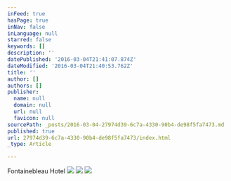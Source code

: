```yaml
---
inFeed: true
hasPage: true
inNav: false
inLanguage: null
starred: false
keywords: []
description: ''
datePublished: '2016-03-04T21:41:07.874Z'
dateModified: '2016-03-04T21:40:53.762Z'
title: ''
author: []
authors: []
publisher:
  name: null
  domain: null
  url: null
  favicon: null
sourcePath: _posts/2016-03-04-27974d39-6c7a-4330-90b4-de98f5fa7473.md
published: true
url: 27974d39-6c7a-4330-90b4-de98f5fa7473/index.html
_type: Article

---
```

Fontainebleau Hotel
![](https://the-grid-user-content.s3-us-west-2.amazonaws.com/ec86b755-230d-45b8-9666-79b35dd47412.jpg)
![](https://the-grid-user-content.s3-us-west-2.amazonaws.com/3b4fd385-785e-49bf-a0bb-2661f4b204de.jpg)
![](https://the-grid-user-content.s3-us-west-2.amazonaws.com/b8a9de66-b245-44dc-81b6-2b358e85cb2b.jpg)